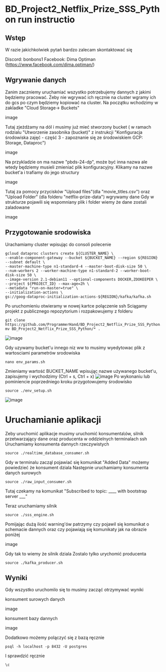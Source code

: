 # BD_Project2_Netflix_Prize_SSS_Python run instructio

## Wstęp
W razie jakichkolwiek pytań bardzo zalecam skontaktować się

Discord: bonbons1
Facebook: Dima Optiman (https://www.facebook.com/dima.optiman/)

## Wgrywanie danych
Zanim zaczniemy uruchamiać wszystko potrzebujemy dannych z jakimi będziemy pracować. Żeby nie wgrywać ich ręcznie na cluster wgramy ich do gcs po czym będziemy kopiować na cluster.
Na początku wchodzimy w zakladke "Cloud Storage-> Buckets"

image

Tutaj zjeżdżamy na dól i musimy już mieć stworzony bucket ( w ramach rodzialu "Utworzenie zasobnika (bucket)" z instrukcji "Konfiguracja środowiska zajęć - część 3 - zapoznanie się ze środowiskiem GCP: Storage, Dataproc")

image

Na przykladzie on ma nazwe "pbds-24-dp", może być inna nazwa ale wtedy będziemy musieli zmieniać plik konfiguracyjny.
Klikamy na nazwe bucket'a i trafiamy do jego structury

image

Tutaj za pomocy przycisków "Upload files"(dla "movie_titles.csv") oraz "Upload Folder" (dla folderu "netflix-prize-data") wgrywamy dane
Gdy w strukturze pojawili się wspomniany plik i folder wiemy że dane zostali zaladowane

image

## Przygotowanie srodowiska
Urachamiamy cluster wpisując do consoli polecenie

```shell
gcloud dataproc clusters create ${CLUSTER_NAME} \
--enable-component-gateway --bucket ${BUCKET_NAME} --region ${REGION} --subnet default \
--master-machine-type n1-standard-4 --master-boot-disk-size 50 \
--num-workers 2 --worker-machine-type n1-standard-2 --worker-boot-disk-size 50 \
--image-version 2.1-debian11 --optional-components DOCKER,ZOOKEEPER \
--project ${PROJECT_ID} --max-age=2h \
--metadata "run-on-master=true" \
--initialization-actions \
gs://goog-dataproc-initialization-actions-${REGION}/kafka/kafka.sh
```
Po uruchomieniu otwieramy w nowej kartce polączenie ssh
Sciągamy projekt z publicznego repozytorium i rozpakowujemy z folderu
```shell
git clone https://github.com/ProgrammerHand/BD_Project2_Netflix_Prize_SSS_Python.git
mv BD_Project2_Netflix_Prize_SSS_Python/* .
```
![image](https://github.com/ProgrammerHand/BD_Project2_Netflix_Prize_SSS_Python/assets/73993616/dd1192b4-7db3-4bf8-b534-894c89d50b22)

Gdy uzywamy bucket'u innego niz ww to musimy wyedytowac plik z wartosciami parametrów srodowiska

``` shell
nano env_params.sh
```
Zmieniamy wartość BUCKET_NAME wpisując nazwe używanego bucket'u, zapisujemy i wychodzimy (Ctrl + s, Ctrl + x)
![image](https://github.com/ProgrammerHand/BD_Project2_Netflix_Prize_SSS_Python/assets/73993616/515f6f0f-bc8e-42e3-a27d-e8bf8050eff8)
Po wykonaniu lub pominiencie poprzedniego kroku przygotowujemy środowisko
``` shell
source ./env_setup.sh
```
![image](https://github.com/ProgrammerHand/BD_Project2_Netflix_Prize_SSS_Python/assets/73993616/62a52387-f806-451b-870f-bfa686e939ab)


# Uruchamianie aplikacji
Zeby uruchomić aplikacje musimy uruchomić konsumenta\ów, silnik przetwarzający dane oraz producenta w oddzielnych terminalach ssh
Uruchamiamy konsumenta dannych rzeczywistych
``` shell
source ./realtime_database_consumer.sh
```
Gdy w terminalu zacząl pojawiać się komunikat "Added Data" możemy powiedzieć że konsument dziala
Następnie uruchamiamy konsumenta danych surowych
```
source ./raw_input_consumer.sh
```
Tutaj czekamy na komunikat "Subscribed to topic: ____ with bootstrap server ___"


Teraz uruchamiamy silnik
``` shell
source ./sss_engine.sh
```
Pomijając dużą ilość warning'ów patrzymy czy pojawil się komunikat o schemacie dannych oraz czy pojawiają się komunikaty jak na obrazie poniżej

image

Gdy tak to wiemy że silnik dziala
Zostalo tylko urychomić producenta
``` shell
source ./kafka_producer.sh
```

## Wyniki
Gdy wszystko uruchomilo się to musimy zacząć otrzymywać wyniki

konsument surowych danych

image

konsument bazy dannych

image

Dodatkowo możemy polączyć się z bazą ręcznie
```shell
psql -h localhost -p 8432 -U postgres
```
I sprawdzić ręcznie
```
\c 
```






